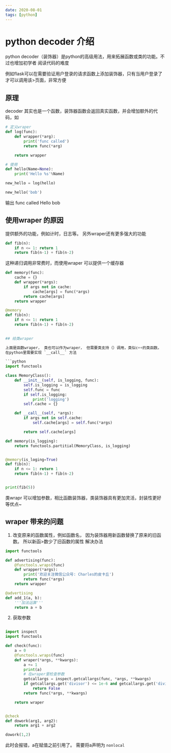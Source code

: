 ```yaml
---
date: 2020-08-01
tags: [python]
---
```



# python decoder 介绍
python decoder（装饰器）是python的高级用法，用来拓展函数或类的功能。不过也增加初学者
阅读代码的难度

例如flask可以在需要验证用户登录的请求函数上添加装饰器，只有当用户登录了才可以调用该>页面，非常方便

## 原理 

decoder 其实也是一个函数，装饰器函数会返回真实函数，并会增加额外的代码，如

```python
# 定义wraper
def log(func):
    def wrapper(*arg):
        print('func called')
        return func(*arg)

    return wrapper

# 使用
def hello(Name=None):
    print('Hello %s'%Name)

new_hello = log(hello)

new_hello('bob')

```
输出
func called
Hello bob

## 使用wraper 的原因

提供额外的功能，例如计时，日志等。 另外wraper还有更多强大的功能

```python
def fib(n):
    if n <= 1: return 1
    return fib(n-1) + fib(n-2)
```

这种递归调用非常费时，而使用wraper 可以提供一个缓存器

```python
def memory(func):
    cache = {}
    def wrapper(*args):
        if args not in cache:
            cache[args] = func(*args)
        return cache[args]
    return wrapper

@memory
def fib(n):
    if n <= 1: return 1
    return fib(n-1) + fib(n-2)
 

## 给类wraper

上面是函数wraper， 类也可以作为wraper， 但需要类支持（）调用，类似c++的类函数。
在python里需要实现 `__call__` 方法

```python
import functools

class MemoryClass():
    def __init__(self, is_logging, func):
        self.is_logging = is_logging
        self.func = func
        if self.is_logging:
            print('logging')
        self.cache = {}

    def __call__(self, *args):
        if args not in self.cache:
            self.cache[args] = self.func(*args)

        return self.cache[args]

def memory(is_logging):
    return functools.partitial(MemoryClass, is_logging)


@memory(is_loging=True)
def fib(n):
    if n <= 1: return 1
    return fib(n-1) + fib(n-2)


print(fib(5))
```
类wrapr 可以增加参数，相比函数装饰器，类装饰器具有更加灵活，封装性更好等优点~


## wraper 带来的问题


1. 改变原来的函数属性，例如函数名， 因为装饰器用新函数替换了原来的旧函数。 所以新函>数少了旧函数的属性
解决办法

```python
import functools

def advertising(func):
    @functools.wraps(func)
    def wrapper(*args):
        print('欢迎关注微信公众号: Charles的皮卡丘')
        return func(*args)
    return wrapper

@advertising
def add_1(a, b):
    '''加法运算'''
    return a + b

```

2. 获取参数

```python

import inspect
import functools

def check(func):
    a = 0
    @functools.wraps(func)
    def wraper(*args, **kwargs):
        a += 1
        print(a)
        # 在wraper里检查参数
        getcallargs = inspect.getcallargs(func, *args, **kwargs)
        if getcallargs.get('divisor') <= 1e-6 and getcallargs.get('divisor') >= -1e-6:
            return False
        return func(*args, **kwargs)

    return wraper


@check
def dowork(arg1, arg2):
    return arg1 + arg2

dowork(1,2)

```

此时会报错，a在赋值之前引用了。 需要将a声明为 `nonlocal`

